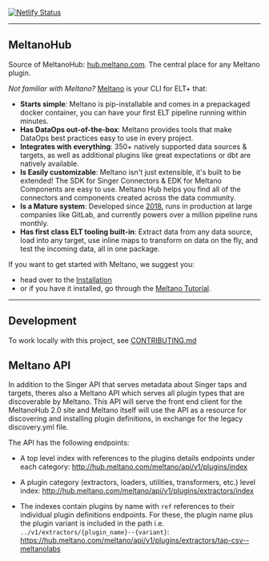 [![Netlify Status](https://api.netlify.com/api/v1/badges/8d09aec1-da21-4d06-ada5-ff15dcd5c04c/deploy-status)](https://app.netlify.com/sites/meltano-hub/deploys)

---

## MeltanoHub

Source of MeltanoHub: [hub.meltano.com](https://hub.meltano.com/). The central place for any Meltano plugin.

_Not familiar with Meltano?_
[Meltano](https://docs.meltano.com/getting-started/meltano-at-a-glance) is your CLI for ELT+ that:

- **Starts simple**: Meltano is pip-installable and comes in a prepackaged docker container, you can have your first ELT pipeline running within minutes.
- **Has DataOps out-of-the-box**: Meltano provides tools that make DataOps best practices easy to use in every project.
- **Integrates with everything**: 350+ natively supported data sources & targets, as well as additional plugins like great expectations or dbt are natively available.
- **Is Easily customizable**: Meltano isn't just extensible, it's built to be extended! The SDK for Singer Connectors & EDK for Meltano Components are easy to use. Meltano Hub helps you find all of the connectors and components created across the data community.
- **Is a Mature system**: Developed since [2018](https://handbook.meltano.com/timeline), runs in production at large companies like GitLab, and currently powers over a million pipeline runs monthly.
- **Has first class ELT tooling built-in**: Extract data from any data source, load into any target, use inline maps to transform on data on the fly, and test the incoming data, all in one package.

If you want to get started with Meltano, we suggest you:

- head over to the [Installation](https://docs.meltano.com/getting-started/installation)
- or if you have it installed, go through the [Meltano Tutorial](https://docs.meltano.com/getting-started/part1).

---

## Development

To work locally with this project, see [CONTRIBUTING.md](./CONTRIBUTING.md)

## Meltano API

In addition to the Singer API that serves metadata about Singer taps and targets, theres also a Meltano API which serves all plugin types that are discoverable by Meltano.
This API will serve the front end client for the MeltanoHub 2.0 site and Meltano itself will use the API as a resource for discovering and installing plugin definitions, in exchange for the legacy discovery.yml file.

The API has the following endpoints:

- A top level index with references to the plugins details endpoints under each category: http://hub.meltano.com/meltano/api/v1/plugins/index

- A plugin category (extractors, loaders, utilities, transformers, etc.) level index: http://hub.meltano.com/meltano/api/v1/plugins/extractors/index

- The indexes contain plugins by name with `ref` references to their individual plugin definitions endpoints. For these, the plugin name plus the plugin variant is included in the path i.e. `../v1/extractors/{plugin_name}--{variant}`: https://hub.meltano.com/meltano/api/v1/plugins/extractors/tap-csv--meltanolabs
